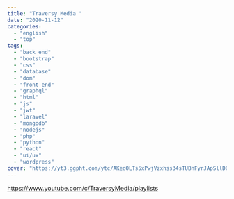 ```yaml
---
title: "Traversy Media "
date: "2020-11-12"
categories:
  - "english"
  - "top"
tags:
  - "back end"
  - "bootstrap"
  - "css"
  - "database"
  - "dom"
  - "front end"
  - "graphql"
  - "html"
  - "js"
  - "jwt"
  - "laravel"
  - "mongodb"
  - "nodejs"
  - "php"
  - "python"
  - "react"
  - "ui/ux"
  - "wordpress"
cover: "https://yt3.ggpht.com/ytc/AKedOLTs5xPwjVzxhss34sTUBnFyrJApSllD0pa3oQaOhw=s88-c-k-c0x00ffffff-no-rj"
---
```


https://www.youtube.com/c/TraversyMedia/playlists
